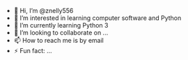 - 👋 Hi, I’m @znelly556
- 👀 I’m interested in learning computer software and Python 
- 🌱 I’m currently learning Python 3
- 💞️ I’m looking to collaborate on ...
- 📫 How to reach me is by email
- ⚡ Fun fact: ...

<!---
znelly556/znelly556 is a ✨ special ✨ repository because its `README.md` (this file) appears on your GitHub profile.
You can click the Preview link to take a look at your changes.
--->
